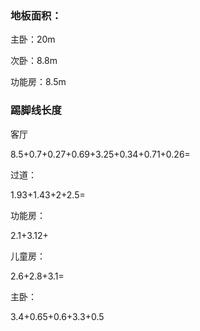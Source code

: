 ### 地板面积：

主卧：20m

次卧：8.8m

功能房：8.5m

### 踢脚线长度

客厅

8.5+0.7+0.27+0.69+3.25+0.34+0.71+0.26=

过道：

1.93+1.43+2+2.5=

功能房：

2.1+3.12+

儿童房：

2.6+2.8+3.1=

主卧：

3.4+0.65+0.6+3.3+0.5